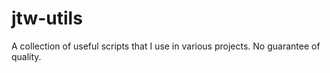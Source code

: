 # jtw-utils
A collection of useful scripts that I use in various projects. No guarantee of quality.
